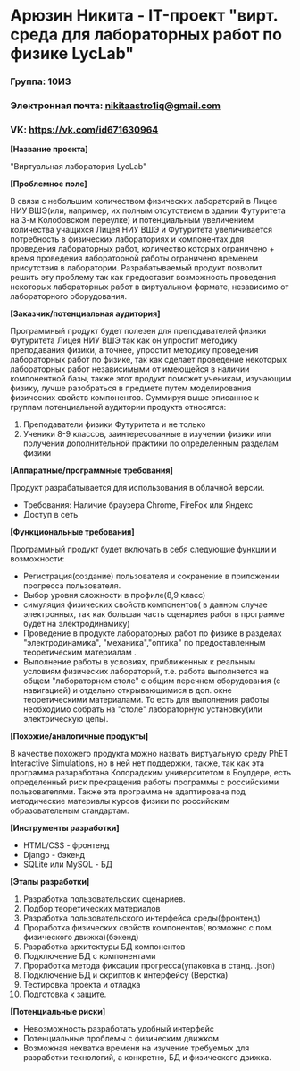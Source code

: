 # Арюзин Никита - IT-проект "вирт. среда для лабораторных работ по физике LycLab"
### Группа: 10И3
###  Электронная почта: nikitaastro1iq@gmail.com
###  VK: https://vk.com/id671630964

**[Название проекта]**

"Виртуальная лаборатория LycLab"

**[Проблемное поле]**

В связи с небольшим количеством физических лабораторий в Лицее НИУ ВШЭ(или, например, их полным отсутствием в здании Футуритета на 3-м Колобовском переулке)
и потенциальным увеличением количества учащихся Лицея НИУ ВШЭ и Футуритета увеличивается потребность в физических лабораториях и
компонентах для проведения лабораторных работ, количество которых ограничено + время проведения лабораторной работы ограничено временем присутствия в лаборатории. Разрабатываемый продукт позволит решить эту проблему так как предоставит возможность проведения некоторых лабораторных работ
в виртуальном формате, независимо от лабораторного оборудования.


**[Заказчик/потенциальная аудитория]**

Программный продукт будет полезен для преподавателей физики Футуритета Лицея НИУ ВШЭ так как он 
упростит методику преподавания физики, а точнее, упростит методику проведения лабораторных работ по физике,
так как сделает проведение некоторых лабораторных работ независимыми от имеющейся в наличии компонентной базы,
также этот продукт поможет ученикам, изучающим физику, лучше разобраться в предмете путем моделирования физических
свойств компонентов. Суммируя выше описанное к группам потенциальной аудитории продукта относятся:
1. Преподаватели физики Футуритета и не только
2. Ученики 8-9 классов, заинтересованные в изучении физики или получении дополнительной практики по определенным разделам физики

**[Аппаратные/программные требования]**

Продукт разрабатывается для использования в облачной версии.
* Требования: Наличие браузера Chrome, FireFox или Яндекс
* Доступ в сеть

**[Функциональные требования]**

Программный продукт будет включать в себя следующие функции и возможности:
* Регистрация(создание) пользователя и сохранение в приложении прогресса пользователя.
* Выбор уровня сложности в профиле(8,9 класс)
* симуляция физических свойств компонентов( в данном случае электронных, так как большая часть сценариев работ в программе будет на электродинамику)
* Проведение в продукте лабораторных работ по физике в разделах "электродинамика", "механика","оптика" по предоставленным теоретическим материалам . 
* Выполнение работы в условиях, приближенных к реальным условиям физических лабораторий, т.е. работа выполняется на общем "лабораторном столе" с общим перечнем оборудования (с навигацией) и отдельно открывающимися в доп. окне теоретическими материалами. То есть для выполнения работы необходимо собрать на "столе" лабораторную установку(или электрическую цепь).

**[Похожие/аналогичные продукты]**

В качестве похожего продукта можно назвать виртуальную среду PhET Interactive Simulations, но в ней нет поддержки, также, так как эта программа разаработана
Колорадским университетом в Боулдере, есть определенный риск прекращения работы программы с российскими пользователями. Также эта программа не адаптирована под методические
материалы курсов физики по российским образовательным стандартам.

**[Инструменты разработки]**

* HTML/CSS - фронтенд
* Django - бэкенд
* SQLite или MySQL - БД

**[Этапы разработки]**
1. Разработка пользовательских сценариев.
2. Подбор теоретических материалов
3. Разработка пользовательского интерфейса среды(фронтенд)
4. Проработка физических свойств компонентов( возможно с пом. физического движка)(бэкенд)
5. Разработка архитектуры БД компонентов
6. Подключение БД с компонентами
7. Проработка метода фиксации прогресса(упаковка в станд. .json)
8. Подключение БД и скриптов к интерфейсу (Верстка)
9. Тестировка проекта и отладка
10. Подготовка к защите.

**[Потенциальные риски]**
* Невозможность разработать удобный интерфейс
* Потенциальные проблемы с физическим движком
* Возможная нехватка времени на изучение требуемых для разработки технологий, а конкретно, БД и физического движка.


